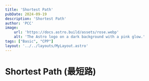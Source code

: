 ```yaml
---
title: 'Shortest Path'
pubDate: 2024-09-19
description: 'Shortest Path'
author: 'PCC'
image:
    url: 'https://docs.astro.build/assets/rose.webp'
    alt: 'The Astro logo on a dark background with a pink glow.'
tags: ["Basic", "CPP"]
layout: '../../layouts/MyLayout.astro'
---
```

# Shortest Path (最短路)
